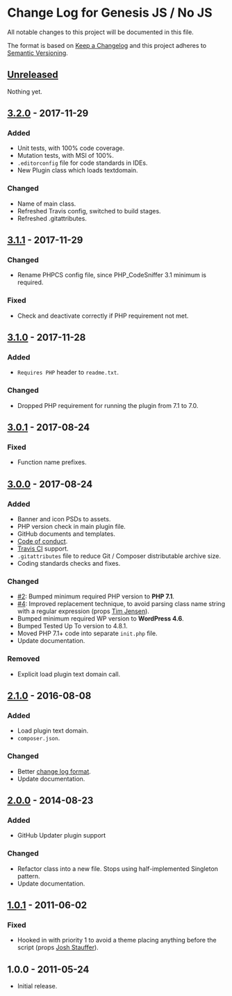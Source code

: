 # Change Log for Genesis JS / No JS

All notable changes to this project will be documented in this file.

The format is based on [Keep a Changelog](http://keepachangelog.com/en/1.0.0/)
and this project adheres to [Semantic Versioning](http://semver.org/spec/v2.0.0.html).

## [Unreleased]

Nothing yet.

## [3.2.0] - 2017-11-29
### Added
- Unit tests, with 100% code coverage.
- Mutation tests, with MSI of 100%.
- `.editorconfig` file for code standards in IDEs.
- New Plugin class which loads textdomain.

### Changed
- Name of main class.
- Refreshed Travis config, switched to build stages.
- Refreshed .gitattributes.

## [3.1.1] - 2017-11-29
### Changed
- Rename PHPCS config file, since PHP_CodeSniffer 3.1 minimum is required.

### Fixed
- Check and deactivate correctly if PHP requirement not met.

## [3.1.0] - 2017-11-28
### Added
- `Requires PHP` header to `readme.txt`.

### Changed
- Dropped PHP requirement for running the plugin from 7.1 to 7.0.

## [3.0.1] - 2017-08-24
### Fixed
- Function name prefixes.

## [3.0.0] - 2017-08-24

### Added
- Banner and icon PSDs to assets.
- PHP version check in main plugin file.
- GitHub documents and templates.
- [Code of conduct].
- [Travis CI] support.
- `.gitattributes` file to reduce Git / Composer distributable archive size.
- Coding standards checks and fixes.

### Changed
- [#2]: Bumped minimum required PHP version to **PHP 7.1**.
- [#4]: Improved replacement technique, to avoid parsing class name string with a regular expression (props [Tim Jensen]).
- Bumped minimum required WP version to **WordPress 4.6**.
- Bumped Tested Up To version to 4.8.1.
- Moved PHP 7.1+ code into separate `init.php` file.
- Update documentation.

### Removed
- Explicit load plugin text domain call.

## [2.1.0] - 2016-08-08

### Added
- Load plugin text domain.
- `composer.json`.

### Changed
- Better [change log format].
- Update documentation.

## [2.0.0] - 2014-08-23

### Added
- GitHub Updater plugin support

### Changed
- Refactor class into a new file. Stops using half-implemented Singleton pattern.
- Update documentation.

## [1.0.1] - 2011-06-02

### Fixed
- Hooked in with priority 1 to avoid a theme placing anything before the script (props [Josh Stauffer]).

## 1.0.0 - 2011-05-24

- Initial release.

[#2]: https://github.com/GaryJones/genesis-js-no-js/issues/2
[#4]: https://github.com/GaryJones/genesis-js-no-js/issues/4

[change log format]: http://keepachangelog.com/en/1.0.0/
[Code of conduct]: CODE_OF_CONDUCT.md
[Josh Stauffer]: http://twitter.com/joshstauffer
[Tim Jensen]: https://github.com/timothyjensen
[Travis CI]: https://travis-ci.org/GaryJones/genesis-js-no-js

[Unreleased]: https://github.com/GaryJones/genesis-js-no-js/compare/3.2.0...HEAD
[3.2.0]: https://github.com/GaryJones/genesis-js-no-js/compare/3.1.1...3.2.0
[3.1.1]: https://github.com/GaryJones/genesis-js-no-js/compare/3.1.1...3.1.1
[3.1.0]: https://github.com/GaryJones/genesis-js-no-js/compare/3.0.1...3.1.0
[3.0.1]: https://github.com/GaryJones/genesis-js-no-js/compare/3.0.0...3.0.1
[3.0.0]: https://github.com/GaryJones/genesis-js-no-js/compare/2.1.0...3.0.0
[2.1.0]: https://github.com/GaryJones/genesis-js-no-js/compare/2.0.0...2.1.0
[2.0.0]: https://github.com/GaryJones/genesis-js-no-js/compare/1.0.1...2.0.0
[1.0.1]: https://github.com/GaryJones/genesis-js-no-js/compare/1.0.0...1.0.1
